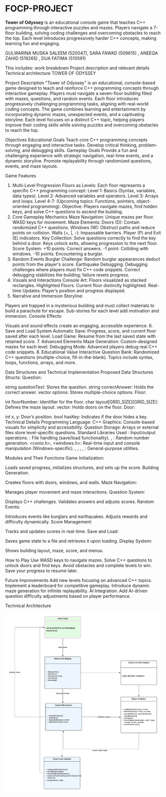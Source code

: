 # FOCP-PROJECT
**Tower of Odyssey** is an educational console game that teaches C++ programming through interactive puzzles and mazes. Players navigate a 7-floor building, solving coding challenges and overcoming obstacles to reach the top. Each level introduces progressively harder C++ concepts, making learning fun and engaging.

 
GULWARINA MUSKA SALEEM (520047), 
SARA FAWAD (509615) , 
ANEEQA ZAHID (519265)  ,
 DUA FATIMA (510591) 


This includes:
work breakdown
Project description and relevant details
Technical architecture
           TOWER OF ODYSSEY 

Project Description
"Tower of Odyssey" is an educational, console-based game designed to teach and reinforce C++ programming concepts through interactive gameplay. Players must navigate a seven-floor building filled with mazes, questions, and random events. Each floor introduces progressively challenging programming tasks, aligning with real-world coding concepts. The game combines learning and entertainment by incorporating dynamic mazes, unexpected events, and a captivating storyline. Each level focuses on a distinct C++ topic, helping players improve their coding skills while solving puzzles and overcoming obstacles to reach the top.

Objectives
Educational Goals
Teach core C++ programming concepts through engaging and interactive tasks.
Develop critical thinking, problem-solving, and debugging skills.
Gameplay Goals
Provide a fun and challenging experience with strategic navigation, real-time events, and a dynamic storyline.
Promote replayability through randomized questions, events, and maze layouts.

Game Features
1. Multi-Level Progression
Floors as Levels:
Each floor represents a specific C++ programming concept:
Level 1: Basics (Syntax, variables, data types).
Level 2: Advanced variables and operators.
Level 3: Arrays and loops.
Level 4-7: (Upcoming topics: Functions, pointers, object-oriented programming).
Objective: Players navigate mazes, find hidden keys, and solve C++ questions to ascend the building.
2. Core Gameplay Mechanics
Maze Navigation:
Unique mazes per floor.
WASD keys for movement.
Maze Elements:
Doors (D): Contain randomized C++ questions.
Windows (W): Obstruct paths and reduce points on collision.
Walls (+, |, -): Impassable barriers.
Player (P) and Exit (E) indicators.
Key Collection:
Solve questions correctly to find the key behind a door.
Keys unlock exits, allowing progression to the next floor.
Score System:
+10 points: Correct answers.
-1 point: Colliding with windows.
-10 points: Encountering a burglar.
3. Random Events
Burglar Challenge:
Random burglar appearances deduct points from the player's score.
Earthquake Debugging:
Debugging challenges where players must fix C++ code snippets.
Correct debugging stabilizes the building; failure resets progress.
4. Visuals and Interactions
Console Art: Floors visualized as stacked rectangles.
Highlighted Floors: Current floor distinctly highlighted.
Real-time Updates: Player’s position and progress displayed.
5. Narrative and Immersion
Storyline:

Players are trapped in a mysterious building and must collect materials to build a parachute for escape.
Sub-stories for each level add motivation and immersion.
Console Effects:

Visuals and sound effects create an engaging, accessible experience.
6. Save and Load System
Automatic Save: Progress, score, and current floor saved after each level.
Load Game: Resume from the last saved state with retained score.
7. Advanced Elements
Maze Generation: Custom-designed mazes for each level.
Debugging Mode: Advanced players debug real C++ code snippets.
8. Educational Value
Interactive Question Bank:
Randomized C++ questions (multiple-choice, fill-in-the-blank).
Topics include syntax, loops, functions, arrays, and more.

Data Structures and Technical Implementation
Proposed Data Structures
Structs:
Question:

string questionText: Stores the question.
string correctAnswer: Holds the correct answer.
vector<string> options: Stores multiple-choice options.
Floor:

int floorNumber: Identifier for the floor.
char layout[GRID_SIZE][GRID_SIZE]: Defines the maze layout.
vector<Door>: Holds doors on the floor.
Door:

int x, y: Door’s position.
bool hasKey: Indicates if the door hides a key.
Technical Details
Programming Language: C++
Graphics: Console-based visuals for simplicity and accessibility.
Question Storage: Arrays or external files store level-specific questions.
Standard Libraries Used
<iostream>: Input/output operations.
<fstream>: File handling (save/load functionality).
<cstdlib>, <ctime>: Random number generation.
<conio.h>, <windows.h>: Real-time input and console manipulation (Windows-specific).
<vector>, <string>, <algorithm>, <chrono>, <thread>: General-purpose utilities.

Modules and Their Functions
Game Initialization:

Loads saved progress, initializes structures, and sets up the score.
Building Generation:

Creates floors with doors, windows, and walls.
Maze Navigation:

Manages player movement and maze interactions.
Question System:

Displays C++ challenges.
Validates answers and adjusts scores.
Random Events:

Introduces events like burglars and earthquakes.
Adjusts rewards and difficulty dynamically.
Score Management:

Tracks and updates scores in real-time.
Save and Load:

Saves game state to a file and retrieves it upon loading.
Display System:

Shows building layout, maze, score, and menus.

How to Play
Use WASD keys to navigate mazes.
Solve C++ questions to unlock doors and find keys.
Avoid obstacles and complete levels to win.
Save your progress to resume later.

Future Improvements
Add new levels focusing on advanced C++ topics.
Implement a leaderboard for competitive gameplay.
Introduce dynamic maze generation for infinite replayability.
AI Integration: Add AI-driven question difficulty adjustments based on player performance.

Technical Architecture

![PROJECT-ARCHITECTURE](https://github.com/sarafaw/FOCP-PROJECT/blob/main/project-architecture-focp.jpg?raw=true)




